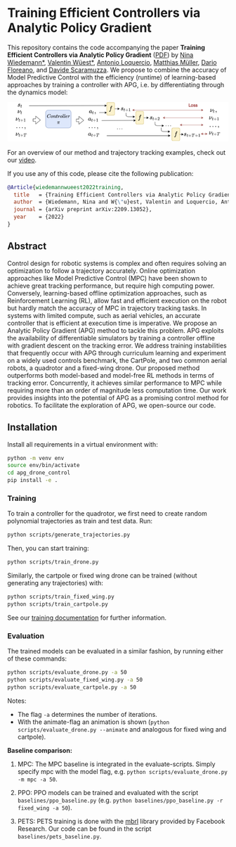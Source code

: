 # Training Efficient Controllers via Analytic Policy Gradient

This repository contains the code accompanying the paper **Training Efficient Controllers via Analytic Policy Gradient** ([PDF](https://arxiv.org/abs/2209.13052)) by [Nina Wiedemann*](https://github.com/NinaWie/), [Valentin Wüest*](https://github.com/vwueest/), [Antonio Loquercio](https://antonilo.github.io/), [Matthias Müller](https://matthias.pw/), [Dario Floreano](https://people.epfl.ch/dario.floreano), and [Davide Scaramuzza](http://rpg.ifi.uzh.ch/people_scaramuzza.html). We propose to combine the accuracy of Model Predictive Control with the efficiency (runtime) of learning-based approaches by training a controller with APG, i.e. by differentiating through the dynamics model:

![Learning paradigm](assets/paradigm.png)

For an overview of our method and trajectory tracking examples, check out our [video](https://arxiv.org/src/2209.13052v1/anc/arxiv_video.mp4).

If you use any of this code, please cite the following publication:

```bibtex
@Article{wiedemannwueest2022training,
  title   = {Training Efficient Controllers via Analytic Policy Gradient},
  author  = {Wiedemann, Nina and W{\"u}est, Valentin and Loquercio, Antonio and M{\"u}ller, Matthias and Floreano, Dario and Scaramuzza, Davide},
  journal = {arXiv preprint arXiv:2209.13052},
  year    = {2022}
}
```

## Abstract

Control design for robotic systems is complex and often requires solving an optimization to follow a trajectory accurately. Online optimization approaches like Model Predictive Control (MPC) have been shown to achieve great tracking performance, but require high computing power. Conversely, learning-based offline optimization approaches, such as Reinforcement Learning (RL), allow fast and efficient execution on the robot but hardly match the accuracy of MPC in trajectory tracking tasks. In systems with limited compute, such as aerial vehicles, an accurate controller that is efficient at execution time is imperative. We propose an Analytic Policy Gradient (APG) method to tackle this problem. APG exploits the availability of differentiable simulators by training a controller offline with gradient descent on the tracking error. We address training instabilities that frequently occur with APG through curriculum learning and experiment on a widely used controls benchmark, the CartPole, and two common aerial robots, a quadrotor and a fixed-wing drone. Our proposed method outperforms both model-based and model-free RL methods in terms of tracking error. Concurrently, it achieves similar performance to MPC while requiring more than an order of magnitude less computation time. Our work provides insights into the potential of APG as a promising control method for robotics. To facilitate the exploration of APG, we open-source our code.

## Installation

Install all requirements in a virtual environment with:
``` bash
python -m venv env
source env/bin/activate
cd apg_drone_control
pip install -e .
```

### Training

To train a controller for the quadrotor, we first need to create random polynomial trajectories as train and test data. Run:
``` bash
python scripts/generate_trajectories.py
```

Then, you can start training:
``` bash
python scripts/train_drone.py
```

Similarly, the cartpole or fixed wing drone can be trained (without generating any trajectories) with:
``` bash
python scripts/train_fixed_wing.py
python scripts/train_cartpole.py
```

See our [training documentation](training_details.pdf) for further information.

### Evaluation

The trained models can be evaluated in a similar fashion, by running either of these commands:
``` bash
python scripts/evaluate_drone.py -a 50
python scripts/evaluate_fixed_wing.py -a 50
python scripts/evaluate_cartpole.py -a 50
```

Notes:
* The flag `-a` determines the number of iterations.
* With the animate-flag an animation is shown (`python scripts/evaluate_drone.py --animate` and analogous for fixed wing and cartpole).

**Baseline comparison:**

1) MPC: 
The MPC baseline is integrated in the evaluate-scripts. Simply specify mpc with the model flag, e.g. `python scripts/evaluate_drone.py -m mpc -a 50`.

2) PPO:
PPO models can be trained and evaluated with the script `baselines/ppo_baseline.py` (e.g. `python baselines/ppo_baseline.py -r fixed_wing -a 50`).

3) PETS:
PETS training is done with the [mbrl](https://github.com/facebookresearch/mbrl-lib) library provided by Facebook Research. Our code can be found in the script `baselines/pets_baseline.py`.
